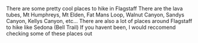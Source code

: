 There are some pretty cool places to hike in Flagstaff
There are the lava tubes, Mt Humphreys, Mt Elden, Fat Mans Loop, Walnut Canyon, Sandys Canyon, Kellys Canyon, etc...
There are also a lot of places around Flagstaff to hike like Sedona (Bell Trail)
If you havent been, I would reccomend checking some of these places out
